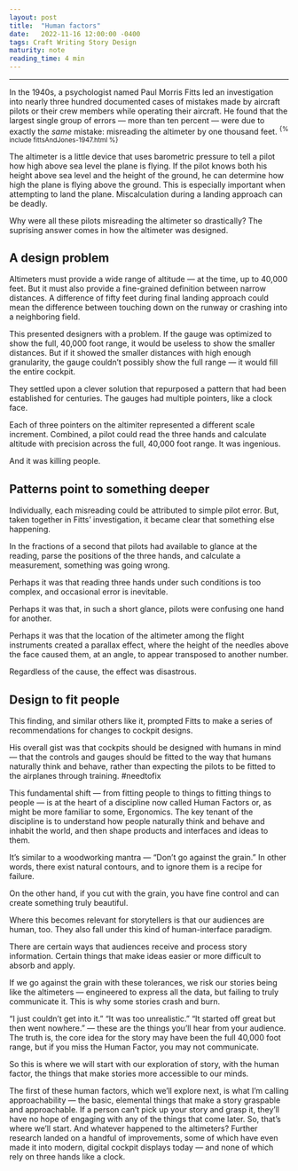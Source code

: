 ```yaml
---
layout: post
title:  "Human factors"
date:   2022-11-16 12:00:00 -0400
tags: Craft Writing Story Design
maturity: note
reading_time: 4 min
---
```


---

<p class="dropCap">In the 1940s, a psychologist named Paul Morris Fitts led an investigation into nearly three hundred documented cases of mistakes made by aircraft pilots or their crew members while operating their aircraft. He found that the largest single group of errors &mdash; more than ten percent &mdash; were due to exactly the <em>same</em> mistake: misreading the altimeter by one thousand feet. <sup>{% include fittsAndJones-1947.html %}</sup></p>

The altimeter is a little device that uses barometric pressure to tell a pilot how high above sea level the plane is flying. If the pilot knows both his height above sea level and the height of the ground, he can determine how high the plane is flying above the ground. This is especially important when attempting to land the plane. Miscalculation during a landing approach can be deadly.
 
Why were all these pilots misreading the altimeter so drastically? The suprising answer comes in how the altimeter was designed.

## A design problem
 
Altimeters must provide a wide range of altitude &mdash; at the time, up to 40,000 feet. But it must also provide a fine-grained definition between narrow distances. A difference of fifty feet during final landing approach could mean the difference between touching down on the runway or crashing into a neighboring field.

This presented designers with a problem. If the gauge was optimized to show the full, 40,000 foot range, it would be useless to show the smaller distances. But if it showed the smaller distances with high enough granularity, the gauge couldn’t possibly show the full range &mdash; it would fill the entire cockpit. 
 
They settled upon a clever solution that repurposed a pattern that had been established for centuries. The gauges had multiple pointers, like a clock face. 
 
Each of three pointers on the altimiter represented a different scale increment. Combined, a pilot could read the three hands and calculate altitude with precision across the full, 40,000 foot range. It was ingenious.

And it was killing people.

## Patterns point to something deeper

Individually, each misreading could be attributed to simple pilot error. But, taken together in Fitts’ investigation, it became clear that something else happening.

In the fractions of a second that pilots had available to glance at the reading, parse the positions of the three hands, and calculate a measurement, something was going wrong.

Perhaps it was that reading three hands under such conditions is too complex, and occasional error is inevitable.

Perhaps it was that, in such a short glance, pilots were confusing one hand for another. 
 
Perhaps it was that the location of the altimeter among the flight instruments created a parallax effect, where the height of the needles above the face caused them, at an angle, to appear transposed to another number. 
 
Regardless of the cause, the effect was disastrous.

## Design to fit people

This finding, and similar others like it, prompted Fitts to make a series of recommendations for changes to cockpit designs.
 
His overall gist was that cockpits should be designed with humans in mind — that the controls and gauges should be fitted to the way that humans naturally think and behave, rather than expecting the pilots to be fitted to the airplanes through training. #needtofix 
 
This fundamental shift — from fitting people to things to fitting things to people — is at the heart of a discipline now called Human Factors or, as might be more familiar to some, Ergonomics.
The key tenant of the discipline is to understand how people naturally think and behave and inhabit the world, and then shape products and interfaces and ideas to them. 
 
It’s similar to a woodworking mantra — “Don’t go against the grain.” In other words, there exist natural contours, and to ignore them is a recipe for failure.

On the other hand, if you cut with the grain, you have fine control and can create something truly beautiful. 
 
Where this becomes relevant for storytellers is that our audiences are human, too. They also fall under this kind of human-interface paradigm.

There are certain ways that audiences receive and process story information. Certain things that make ideas easier or more difficult to absorb and apply. 
 
If we go against the grain with these tolerances, we risk our stories being like the altimeters — engineered to express all the data, but failing to truly communicate it.
This is why some stories crash and burn. 
 
“I just couldn’t get into it.” “It was too unrealistic.” “It started off great but then went nowhere.” — these are the things you’ll hear from your audience. The truth is, the core idea for the story may have been the full 40,000 foot range, but if you miss the Human Factor, you may not communicate. 
 
So this is where we will start with our exploration of story, with the human factor, the things that make stories more accessible to our minds.

The first of these human factors, which we’ll explore next, is what I’m calling approachability — the basic, elemental things that make a story graspable and approachable. If a person can’t pick up your story and grasp it, they’ll have no hope of engaging with any of the things that come later. So, that’s where we’ll start.
And whatever happened to the altimeters? Further research landed on a handful of improvements, some of which have even made it into modern, digital cockpit displays today — and none of which rely on three hands like a clock.